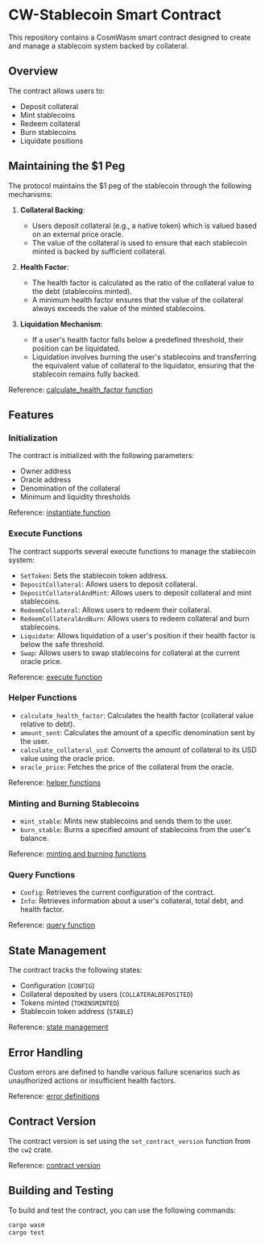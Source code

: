 # CW-Stablecoin Smart Contract

This repository contains a CosmWasm smart contract designed to create and manage a stablecoin system backed by collateral.

## Overview

The contract allows users to:
- Deposit collateral
- Mint stablecoins
- Redeem collateral
- Burn stablecoins
- Liquidate positions

## Maintaining the $1 Peg

The protocol maintains the $1 peg of the stablecoin through the following mechanisms:

1. **Collateral Backing**:
   - Users deposit collateral (e.g., a native token) which is valued based on an external price oracle.
   - The value of the collateral is used to ensure that each stablecoin minted is backed by sufficient collateral.

2. **Health Factor**:
   - The health factor is calculated as the ratio of the collateral value to the debt (stablecoins minted).
   - A minimum health factor ensures that the value of the collateral always exceeds the value of the minted stablecoins.

3. **Liquidation Mechanism**:
   - If a user's health factor falls below a predefined threshold, their position can be liquidated.
   - Liquidation involves burning the user's stablecoins and transferring the equivalent value of collateral to the liquidator, ensuring that the stablecoin remains fully backed.

Reference: [calculate_health_factor function](src/contract.rs#L200)

## Features

### Initialization

The contract is initialized with the following parameters:
- Owner address
- Oracle address
- Denomination of the collateral
- Minimum and liquidity thresholds

Reference: [instantiate function](src/contract.rs#L23)

### Execute Functions

The contract supports several execute functions to manage the stablecoin system:

- `SetToken`: Sets the stablecoin token address.
- `DepositCollateral`: Allows users to deposit collateral.
- `DepositCollateralAndMint`: Allows users to deposit collateral and mint stablecoins.
- `RedeemCollateral`: Allows users to redeem their collateral.
- `RedeemCollateralAndBurn`: Allows users to redeem collateral and burn stablecoins.
- `Liquidate`: Allows liquidation of a user's position if their health factor is below the safe threshold.
- `Swap`: Allows users to swap stablecoins for collateral at the current oracle price.

Reference: [execute function](src/contract.rs#L53)

### Helper Functions

- `calculate_health_factor`: Calculates the health factor (collateral value relative to debt).
- `amount_sent`: Calculates the amount of a specific denomination sent by the user.
- `calculate_collateral_usd`: Converts the amount of collateral to its USD value using the oracle price.
- `oracle_price`: Fetches the price of the collateral from the oracle.

Reference: [helper functions](src/contract.rs#L200)

### Minting and Burning Stablecoins

- `mint_stable`: Mints new stablecoins and sends them to the user.
- `burn_stable`: Burns a specified amount of stablecoins from the user's balance.

Reference: [minting and burning functions](src/contract.rs#L265)

### Query Functions

- `Config`: Retrieves the current configuration of the contract.
- `Info`: Retrieves information about a user's collateral, total debt, and health factor.

Reference: [query function](src/contract.rs#L300)

## State Management

The contract tracks the following states:
- Configuration (`CONFIG`)
- Collateral deposited by users (`COLLATERALDEPOSITED`)
- Tokens minted (`TOKENSMINTED`)
- Stablecoin token address (`STABLE`)

Reference: [state management](src/state.rs)

## Error Handling

Custom errors are defined to handle various failure scenarios such as unauthorized actions or insufficient health factors.

Reference: [error definitions](src/error.rs)

## Contract Version

The contract version is set using the `set_contract_version` function from the `cw2` crate.

Reference: [contract version](src/contract.rs#L17)

## Building and Testing

To build and test the contract, you can use the following commands:

```sh
cargo wasm
cargo test

